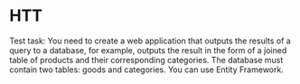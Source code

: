 # HTT
Test task:
You need to create a web application that outputs the results of a query to a database, 
for example, outputs the result in the form of a joined table of products and their corresponding categories. 
The database must contain two tables: goods and categories. You can use Entity Framework.
